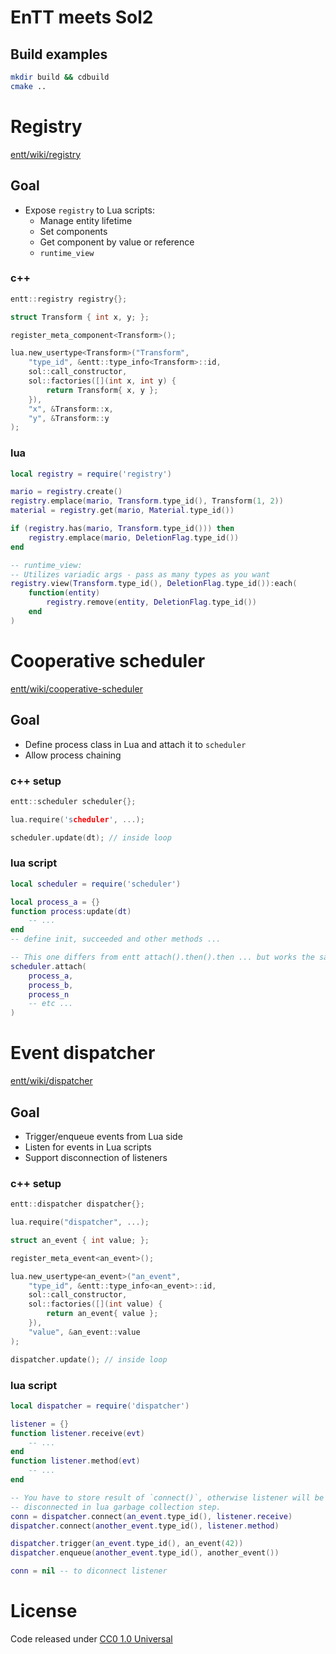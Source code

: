 # EnTT meets Sol2

## Build examples
```bash
mkdir build && cdbuild
cmake ..
```

# Registry
[entt/wiki/registry](https://github.com/skypjack/entt/wiki/Crash-Course:-entity-component-system#the-registry-the-entity-and-the-component)

## Goal
- Expose `registry` to Lua scripts:
    * Manage entity lifetime
    * Set components
    * Get component by value or reference
    * `runtime_view`

### c++
```cpp
entt::registry registry{};

struct Transform { int x, y; };

register_meta_component<Transform>();

lua.new_usertype<Transform>("Transform",
    "type_id", &entt::type_info<Transform>::id,
    sol::call_constructor,
    sol::factories([](int x, int y) {
        return Transform{ x, y };
    }),
    "x", &Transform::x,
    "y", &Transform::y
);
```

### lua
```lua
local registry = require('registry')

mario = registry.create()
registry.emplace(mario, Transform.type_id(), Transform(1, 2))
material = registry.get(mario, Material.type_id())

if (registry.has(mario, Transform.type_id())) then
    registry.emplace(mario, DeletionFlag.type_id())
end
```

```lua
-- runtime_view:
-- Utilizes variadic args - pass as many types as you want
registry.view(Transform.type_id(), DeletionFlag.type_id()):each(
    function(entity)
        registry.remove(entity, DeletionFlag.type_id())
    end
)
```

# Cooperative scheduler

[entt/wiki/cooperative-scheduler](https://github.com/skypjack/entt/wiki/Crash-Course:-cooperative-scheduler)

## Goal
- Define process class in Lua and attach it to `scheduler`
- Allow process chaining
### c++ setup

```cpp
entt::scheduler scheduler{};

lua.require('scheduler', ...);

scheduler.update(dt); // inside loop
```

### lua script
```lua
local scheduler = require('scheduler')

local process_a = {}
function process:update(dt)
    -- ...
end
-- define init, succeeded and other methods ...

-- This one differs from entt attach().then().then ... but works the same
scheduler.attach(
    process_a,
    process_b,
    process_n
    -- etc ...
)
```

# Event dispatcher

[entt/wiki/dispatcher](https://github.com/skypjack/entt/wiki/Crash-Course:-events,-signals-and-everything-in-between#event-dispatcher)

## Goal
- Trigger/enqueue events from Lua side
- Listen for events in Lua scripts
- Support disconnection of listeners

### c++ setup
```cpp
entt::dispatcher dispatcher{};

lua.require("dispatcher", ...);

struct an_event { int value; };

register_meta_event<an_event>();

lua.new_usertype<an_event>("an_event",
    "type_id", &entt::type_info<an_event>::id,
    sol::call_constructor,
    sol::factories([](int value) {
        return an_event{ value };
    }),
    "value", &an_event::value
);

dispatcher.update(); // inside loop
```

### lua script
```lua
local dispatcher = require('dispatcher')

listener = {}
function listener.receive(evt)
    -- ...
end
function listener.method(evt)
    -- ...
end

-- You have to store result of `connect()`, otherwise listener will be
-- disconnected in lua garbage collection step.
conn = dispatcher.connect(an_event.type_id(), listener.receive)
dispatcher.connect(another_event.type_id(), listener.method)

dispatcher.trigger(an_event.type_id(), an_event(42))
dispatcher.enqueue(another_event.type_id(), another_event())

conn = nil -- to diconnect listener
```

# License
Code released under [CC0 1.0 Universal](LICENSE)